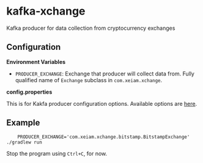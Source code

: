 kafka-xchange
=============

Kafka producer for data collection from cryptocurrency exchanges

Configuration
-------------

**Environment Variables**

* ```PRODUCER_EXCHANGE```: Exchange that producer will collect data from. Fully qualified name of ```Exchange``` subclass in ```com.xeiam.xchange```.  

**config.properties**

This is for Kakfa producer configuration options. Available options are [here](http://kafka.apache.org/documentation.html#producerconfigs).

Example
-------

        PRODUCER_EXCHANGE='com.xeiam.xchange.bitstamp.BitstampExchange' ./gradlew run

Stop the program using `Ctrl+C`, for now. 
